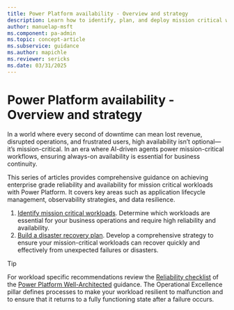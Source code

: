 ```yaml
---
title: Power Platform availability - Overview and strategy
description: Learn how to identify, plan, and deploy mission critical workloads with Power Platform and prepare disaster recovery plans.
author: manuelap-msft
ms.component: pa-admin
ms.topic: concept-article
ms.subservice: guidance
ms.author: mapichle
ms.reviewer: sericks
ms.date: 03/31/2025
---
```


# Power Platform availability - Overview and strategy

In a world where every second of downtime can mean lost revenue, disrupted operations, and frustrated users, high availability isn’t optional—it’s mission-critical. In an era where AI-driven agents power mission-critical workflows, ensuring always-on availability is essential for business continuity.

This series of articles provides comprehensive guidance on achieving enterprise grade reliability and availability for mission critical workloads with Power Platform. It covers key areas such as application lifecycle management, observability strategies, and data resilience.

1. [Identify mission critical workloads](plan-mission-critical.md). Determine which workloads are essential for your business operations and require high reliability and availability.
1. [Build a disaster recovery plan](plan-disaster-recovery.md). Develop a comprehensive strategy to ensure your mission-critical workloads can recover quickly and effectively from unexpected failures or disasters.

> [!TIP]
> For workload specific recommendations review the [Reliability checklist](/power-platform/well-architected/reliability/checklist) of the [Power Platform Well-Architected](/power-platform/well-architected/) guidance. The Operational Excellence pillar defines processes to make your workload resilient to malfunction and to ensure that it returns to a fully functioning state after a failure occurs.
